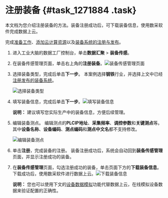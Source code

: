 # 注册装备 {#task_1271884 .task}

本文档为您介绍注册装备的方法。装备注册成功后，可下载装备信息，使用数采软件完成数据上云。

完成[准备工作](cn.zh-CN/.md#)、[添加云计算资源](cn.zh-CN/快速开始-行业顾问/添加云计算资源.md#)以及[装备系统的注册与发布](cn.zh-CN/快速开始-行业顾问/数据工厂/注册并发布装备系统.md#)。

1.  进入工业大脑的数据工厂控制台，单击**数据汇聚** \> **装备传感**。
2.  在装备传感管理页面，单击右上角的**注册装备**。![装备传感管理页面](http://static-aliyun-doc.oss-cn-hangzhou.aliyuncs.com/assets/img/1014099/156706447452351_zh-CN.png)


3.  选择装备类型，完成后单击**下一步**。 本案例选择**钢铁**行业，并选择上文中已经[注册发布的装备系统](cn.zh-CN/快速开始-行业顾问/数据工厂/注册并发布装备系统.md#)。

    ![选择装备类型](http://static-aliyun-doc.oss-cn-hangzhou.aliyuncs.com/assets/img/1014099/156706447452352_zh-CN.png)

4.  填写装备信息，完成后单击**下一步**。![填写装备信息](http://static-aliyun-doc.oss-cn-hangzhou.aliyuncs.com/assets/img/1014099/156706447552353_zh-CN.png)

 

    **说明：** 建议填写您实际生产中的装备信息，方便后续管理。

5.  编辑装备测点。 编辑测点的**PLCIP地址**、**采集频率**、**调控参数**和**关键测点**等。其中**设备名称**、**设备编码**、**测点编码**和**测点中文名**都不支持修改。

    ![编辑装备测点](http://static-aliyun-doc.oss-cn-hangzhou.aliyuncs.com/assets/img/1014099/156706447652354_zh-CN.png)

6.  单击**注册**，完成装备的注册。 装备注册成功后，系统会自动回到**装备传感管理**页面，并显示注册成功的装备。
7.  在**装备传感管理**页面，勾选注册成功的装备，单击页面下方的**下载装备信息**。下载成功后，使用数采软件进行数据上云。![下载装备信息](http://static-aliyun-doc.oss-cn-hangzhou.aliyuncs.com/assets/img/1014099/156706447752355_zh-CN.png)

 

    **说明：** 您也可以使用下文的[设备数据模拟](cn.zh-CN/快速开始-行业顾问/数据工厂/模拟设备数据.md#)功能代替数据上云，在线模拟设备数据来验证配置的正确性。


